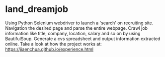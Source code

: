# land_dreamjob

Using Python Selenium webdriver to launch a 'search' on recruiting site.
Navigation the desired page and parse the entire webpage.
Crawl job information like title, company, location, salary and so on by using BautifulSoup.
Generate a cvs spreadsheet and output information extracted online.
Take a look at how the project works at: https://jiaenchua.github.io/experience.html
